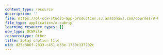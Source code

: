 ```yaml
---
content_type: resource
description: ''
file: https://ol-ocw-studio-app-production.s3.amazonaws.com/courses/9-04-sensory-systems-fall-2013/d25c306f2833c451e33e1750c137202c_TdOdc_n-ZCA.srt
file_type: application/x-subrip
learning_resource_types: []
ocw_type: OCWFile
resourcetype: Other
title: 3play caption file
uid: d25c306f-2833-c451-e33e-1750c137202c
---
```

